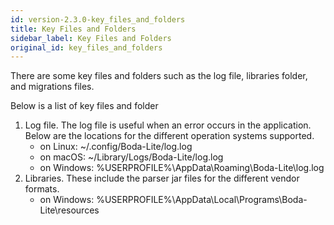 ```yaml
---
id: version-2.3.0-key_files_and_folders
title: Key Files and Folders
sidebar_label: Key Files and Folders
original_id: key_files_and_folders
---
```

There are some key files and folders such as the log file, libraries folder, and migrations files.

Below is a list of key files and folder
1. Log file. The log file is useful when an error occurs in the application. Below are the locations for the different operation systems supported.
   * on Linux: ~/.config/Boda-Lite/log.log
   * on macOS: ~/Library/Logs/Boda-Lite/log.log 
   * on Windows: %USERPROFILE%\AppData\Roaming\Boda-Lite\log.log
2. Libraries. These include the parser jar files for the different vendor formats.
   * on Windows: %USERPROFILE%\AppData\Local\Programs\Boda-Lite\resources
